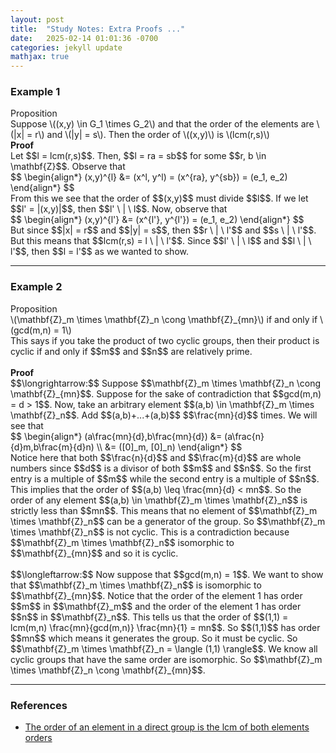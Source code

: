 ```yaml
---
layout: post
title:  "Study Notes: Extra Proofs ..."
date:   2025-02-14 01:01:36 -0700
categories: jekyll update
mathjax: true
---
```

<h3>Example 1</h3>
<!----------------------------------------------------------------------------->
<div class="peachheaderdiv">
Proposition
</div>
<div class="peachbodydiv">
Suppose \((x,y) \in G_1 \times G_2\) and that the order of the elements are \(|x| = r\) and \(|y| = s\). Then the order of \((x,y)\) is \(lcm(r,s)\)
</div>
<!----------------------------------------------------------------------------->
<b>Proof</b>
<br>
Let $$l = lcm(r,s)$$. Then, $$l = ra = sb$$ for some $$r, b \in \mathbf{Z}$$. Observe that
<div>
	$$
	\begin{align*}
	(x,y)^{l} &= (x^l, y^l) = (x^{ra}, y^{sb}) = (e_1, e_2)
	\end{align*}
	$$
</div>
From this we see that the order of $$(x,y)$$ must divide $$l$$. If we let $$l' = |(x,y)|$$, then  $$l' \ | \ l$$. Now, observe that
<div>
	$$
	\begin{align*}
	(x,y)^{l'} &= (x^{l'}, y^{l'}) = (e_1, e_2)
	\end{align*}
	$$
</div>
But since $$|x| = r$$ and $$|y| = s$$, then $$r \ | \ l'$$ and $$s \ | \ l'$$. But this means that $$lcm(r,s) = l \ | \ l'$$. Since $$l' \ | \ l$$ and $$l \ | \ l'$$, then $$l = l'$$ as we wanted to show.
<hr>

<!----------------------------------------------------------------------------->
<h3>Example 2</h3>
<!----------------------------------------------------------------------------->
<div class="peachheaderdiv">
Proposition
</div>
<div class="peachbodydiv">
\(\mathbf{Z}_m \times \mathbf{Z}_n \cong \mathbf{Z}_{mn}\) if and only if \(gcd(m,n) = 1\)
</div>
This says if you take the product of two cyclic groups, then their product is cyclic if and only if $$m$$ and $$n$$ are relatively prime.
<br>
<br>
<!----------------------------------------------------------------------------->
<b>Proof</b>
<br>
$$\longrightarrow:$$ Suppose $$\mathbf{Z}_m \times \mathbf{Z}_n \cong \mathbf{Z}_{mn}$$. Suppose for the sake of contradiction that $$gcd(m,n) = d > 1$$. Now, take an arbitrary element $$(a,b) \in \mathbf{Z}_m \times \mathbf{Z}_n$$. Add $$(a,b)+...+(a,b)$$ $$\frac{mn}{d}$$ times. We will see that 
<div>
	$$
	\begin{align*}
	(a\frac{mn}{d},b\frac{mn}{d}) &= (a\frac{n}{d}m,b\frac{m}{d}n) \\
	                              &= ([0]_m, [0]_n)
	\end{align*}
	$$
</div>
Notice here that both $$\frac{n}{d}$$ and $$\frac{m}{d}$$ are whole numbers since $$d$$ is a divisor of both $$m$$ and $$n$$. So the first entry is a multiple of $$m$$ while the second entry is a multiple of $$n$$. This implies that the order of $$(a,b) \leq \frac{mn}{d} < mn$$. So the order of any element $$(a,b) \in \mathbf{Z}_m \times \mathbf{Z}_n$$ is strictly less than $$mn$$. This means that no element of $$\mathbf{Z}_m \times \mathbf{Z}_n$$ can be a generator of the group. So $$\mathbf{Z}_m \times \mathbf{Z}_n$$ is not cyclic. This is a contradiction because $$\mathbf{Z}_m \times \mathbf{Z}_n$$ isomorphic to $$\mathbf{Z}_{mn}$$ and so it is cyclic. 
<br>
<br>
$$\longleftarrow:$$ Now suppose that $$gcd(m,n) = 1$$. We want to show that $$\mathbf{Z}_m \times \mathbf{Z}_n$$ is isomorphic to $$\mathbf{Z}_{mn}$$. Notice that the order of the element 1 has order $$m$$ in $$\mathbf{Z}_m$$ and the order of the element 1 has order $$n$$ in $$\mathbf{Z}_n$$. This tells us that the order of $$(1,1) = lcm(m,n) \frac{mn}{gcd(m,n)} \frac{mn}{1} = mn$$. So $$(1,1)$$ has order $$mn$$ which means it generates the group. So it must be cyclic. So $$\mathbf{Z}_m \times \mathbf{Z}_n = \langle (1,1) \rangle$$. We know all cyclic groups that have the same order are isomorphic. So $$\mathbf{Z}_m \times \mathbf{Z}_n \cong \mathbf{Z}_{mn}$$.
<hr>

<!----------------------------------------------------------------------------->
<h3>References</h3>
<ul>
	<li><a href="https://www.youtube.com/watch?v=ako25Pghxa8">The order of an element in a direct group is the lcm of both elements orders</a></li>
</ul>






















